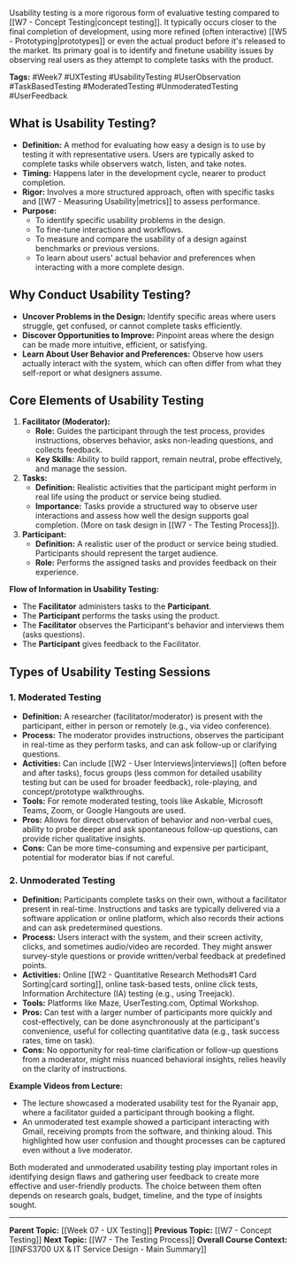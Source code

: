 Usability testing is a more rigorous form of evaluative testing compared to [[W7 - Concept Testing|concept testing]]. It typically occurs closer to the final completion of development, using more refined (often interactive) [[W5 - Prototyping|prototypes]] or even the actual product before it's released to the market. Its primary goal is to identify and finetune usability issues by observing real users as they attempt to complete tasks with the product.

**Tags:** #Week7 #UXTesting #UsabilityTesting #UserObservation #TaskBasedTesting #ModeratedTesting #UnmoderatedTesting #UserFeedback

## What is Usability Testing?

* **Definition:** A method for evaluating how easy a design is to use by testing it with representative users. Users are typically asked to complete tasks while observers watch, listen, and take notes.
* **Timing:** Happens later in the development cycle, nearer to product completion.
* **Rigor:** Involves a more structured approach, often with specific tasks and [[W7 - Measuring Usability|metrics]] to assess performance.
* **Purpose:**
    * To identify specific usability problems in the design.
    * To fine-tune interactions and workflows.
    * To measure and compare the usability of a design against benchmarks or previous versions.
    * To learn about users' actual behavior and preferences when interacting with a more complete design.

## Why Conduct Usability Testing?

* **Uncover Problems in the Design:** Identify specific areas where users struggle, get confused, or cannot complete tasks efficiently.
* **Discover Opportunities to Improve:** Pinpoint areas where the design can be made more intuitive, efficient, or satisfying.
* **Learn About User Behavior and Preferences:** Observe how users actually interact with the system, which can often differ from what they self-report or what designers assume.

## Core Elements of Usability Testing

1.  **Facilitator (Moderator):**
    * **Role:** Guides the participant through the test process, provides instructions, observes behavior, asks non-leading questions, and collects feedback.
    * **Key Skills:** Ability to build rapport, remain neutral, probe effectively, and manage the session.
2.  **Tasks:**
    * **Definition:** Realistic activities that the participant might perform in real life using the product or service being studied.
    * **Importance:** Tasks provide a structured way to observe user interactions and assess how well the design supports goal completion. (More on task design in [[W7 - The Testing Process]]).
3.  **Participant:**
    * **Definition:** A realistic user of the product or service being studied. Participants should represent the target audience.
    * **Role:** Performs the assigned tasks and provides feedback on their experience.

**Flow of Information in Usability Testing:**
* The **Facilitator** administers tasks to the **Participant**.
* The **Participant** performs the tasks using the product.
* The **Facilitator** observes the Participant's behavior and interviews them (asks questions).
* The **Participant** gives feedback to the Facilitator.

## Types of Usability Testing Sessions

### 1. Moderated Testing
* **Definition:** A researcher (facilitator/moderator) is present with the participant, either in person or remotely (e.g., via video conference).
* **Process:** The moderator provides instructions, observes the participant in real-time as they perform tasks, and can ask follow-up or clarifying questions.
* **Activities:** Can include [[W2 - User Interviews|interviews]] (often before and after tasks), focus groups (less common for detailed usability testing but can be used for broader feedback), role-playing, and concept/prototype walkthroughs.
* **Tools:** For remote moderated testing, tools like Askable, Microsoft Teams, Zoom, or Google Hangouts are used.
* **Pros:** Allows for direct observation of behavior and non-verbal cues, ability to probe deeper and ask spontaneous follow-up questions, can provide richer qualitative insights.
* **Cons:** Can be more time-consuming and expensive per participant, potential for moderator bias if not careful.

### 2. Unmoderated Testing
* **Definition:** Participants complete tasks on their own, without a facilitator present in real-time. Instructions and tasks are typically delivered via a software application or online platform, which also records their actions and can ask predetermined questions.
* **Process:** Users interact with the system, and their screen activity, clicks, and sometimes audio/video are recorded. They might answer survey-style questions or provide written/verbal feedback at predefined points.
* **Activities:** Online [[W2 - Quantitative Research Methods#1 Card Sorting|card sorting]], online task-based tests, online click tests, Information Architecture (IA) testing (e.g., using Treejack).
* **Tools:** Platforms like Maze, UserTesting.com, Optimal Workshop.
* **Pros:** Can test with a larger number of participants more quickly and cost-effectively, can be done asynchronously at the participant's convenience, useful for collecting quantitative data (e.g., task success rates, time on task).
* **Cons:** No opportunity for real-time clarification or follow-up questions from a moderator, might miss nuanced behavioral insights, relies heavily on the clarity of instructions.

**Example Videos from Lecture:**
* The lecture showcased a moderated usability test for the Ryanair app, where a facilitator guided a participant through booking a flight.
* An unmoderated test example showed a participant interacting with Gmail, receiving prompts from the software, and thinking aloud. This highlighted how user confusion and thought processes can be captured even without a live moderator.

Both moderated and unmoderated usability testing play important roles in identifying design flaws and gathering user feedback to create more effective and user-friendly products. The choice between them often depends on research goals, budget, timeline, and the type of insights sought.

---
**Parent Topic:** [[Week 07 - UX Testing]]
**Previous Topic:** [[W7 - Concept Testing]]
**Next Topic:** [[W7 - The Testing Process]]
**Overall Course Context:** [[INFS3700 UX & IT Service Design - Main Summary]]